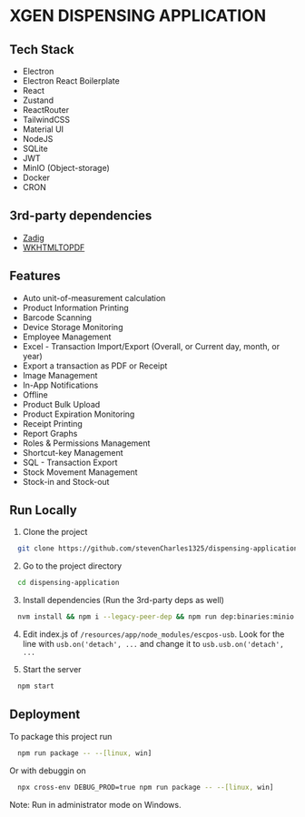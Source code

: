 
# XGEN DISPENSING APPLICATION

## Tech Stack

- Electron
- Electron React Boilerplate
- React
- Zustand
- ReactRouter
- TailwindCSS
- Material UI
- NodeJS
- SQLite
- JWT
- MinIO (Object-storage)
- Docker
- CRON

## 3rd-party dependencies
- [Zadig](https://zadig.akeo.ie/)
- [WKHTMLTOPDF](https://wkhtmltopdf.org/downloads.html)

## Features
- Auto unit-of-measurement calculation
- Product Information Printing
- Barcode Scanning
- Device Storage Monitoring
- Employee Management
- Excel - Transaction Import/Export (Overall, or Current day, month, or year)
- Export a transaction as PDF or Receipt
- Image Management
- In-App Notifications
- Offline
- Product Bulk Upload
- Product Expiration Monitoring
- Receipt Printing
- Report Graphs
- Roles & Permissions Management
- Shortcut-key Management
- SQL - Transaction Export
- Stock Movement Management
- Stock-in and Stock-out



## Run Locally

1. Clone the project

```bash
  git clone https://github.com/stevenCharles1325/dispensing-application.git
```

2. Go to the project directory

```bash
  cd dispensing-application
```

3. Install dependencies (Run the 3rd-party deps as well)

```bash
  nvm install && npm i --legacy-peer-dep && npm run dep:binaries:minio
```

4. Edit index.js of `/resources/app/node_modules/escpos-usb`.
Look for the line with `usb.on('detach', ...` and change it to `usb.usb.on('detach', ...`


5. Start the server

```bash
  npm start
```


## Deployment

To package this project run

```bash
  npm run package -- --[linux, win]
```
Or with debuggin on
```bash
  npx cross-env DEBUG_PROD=true npm run package -- --[linux, win]
```

Note: Run in administrator mode on Windows.

